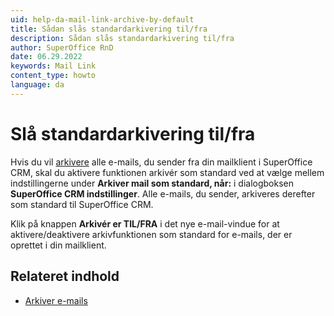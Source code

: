 ```yaml
---
uid: help-da-mail-link-archive-by-default
title: Sådan slås standardarkivering til/fra
description: Sådan slås standardarkivering til/fra
author: SuperOffice RnD
date: 06.29.2022
keywords: Mail Link
content_type: howto
language: da
---
```


# Slå standardarkivering til/fra

Hvis du vil [arkivere][1] alle e-mails, du sender fra din mailklient i SuperOffice CRM, skal du aktivere funktionen arkivér som standard ved at vælge mellem indstillingerne under **Arkiver mail som standard, når:** i dialogboksen **SuperOffice CRM indstillinger**. Alle e-mails, du sender, arkiveres derefter som standard til SuperOffice CRM.

Klik på knappen **Arkivér er TIL/FRA** i det nye e-mail-vindue for at aktivere/deaktivere arkivfunktionen som standard for e-mails, der er oprettet i din mailklient.

## Relateret indhold

* [Arkiver e-mails][3]

<!-- Referenced links -->
[1]: default.md
[3]: ../archive.md

<!-- Referenced images -->
